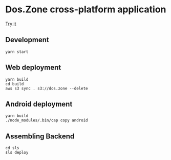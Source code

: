 # Dos.Zone cross-platform application

[Try it](https://dos.zone)

## Development

```
yarn start
```

## Web deployment

```
yarn build
cd build
aws s3 sync . s3://dos.zone --delete
```

## Android deployment 

```
yarn build
./node_modules/.bin/cap copy android
```

## Assembling Backend

```
cd sls
sls deploy
```

